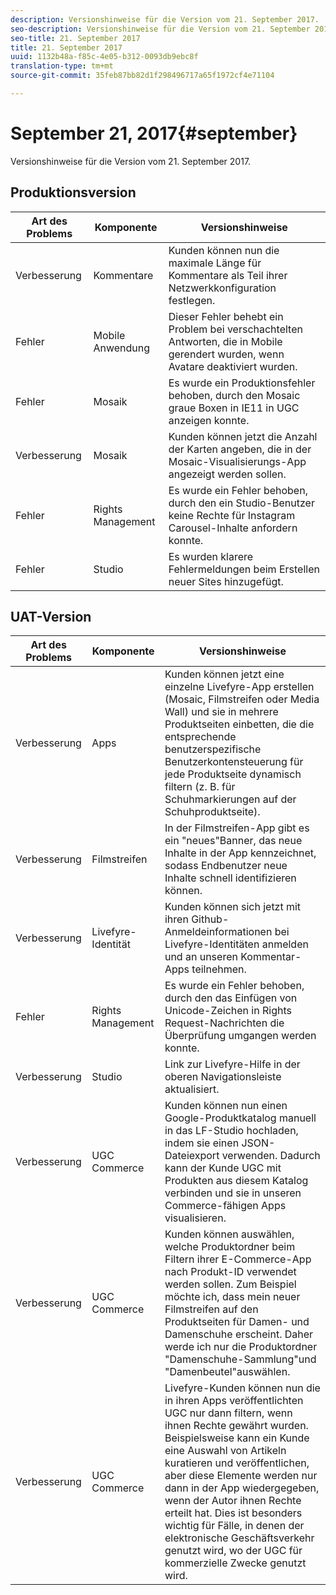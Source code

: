 ```yaml
---
description: Versionshinweise für die Version vom 21. September 2017.
seo-description: Versionshinweise für die Version vom 21. September 2017.
seo-title: 21. September 2017
title: 21. September 2017
uuid: 1132b48a-f85c-4e05-b312-0093db9ebc8f
translation-type: tm+mt
source-git-commit: 35feb87bb82d1f298496717a65f1972cf4e71104

---
```



# September 21, 2017{#september}

Versionshinweise für die Version vom 21. September 2017.

## Produktionsversion

| **Art des Problems** | **Komponente** | **Versionshinweise** |
|---|---|---|
| Verbesserung | Kommentare | Kunden können nun die maximale Länge für Kommentare als Teil ihrer Netzwerkkonfiguration festlegen. |
| Fehler | Mobile Anwendung | Dieser Fehler behebt ein Problem bei verschachtelten Antworten, die in Mobile gerendert wurden, wenn Avatare deaktiviert wurden. |
| Fehler | Mosaik | Es wurde ein Produktionsfehler behoben, durch den Mosaic graue Boxen in IE11 in UGC anzeigen konnte. |
| Verbesserung | Mosaik | Kunden können jetzt die Anzahl der Karten angeben, die in der Mosaic-Visualisierungs-App angezeigt werden sollen. |
| Fehler | Rights Management | Es wurde ein Fehler behoben, durch den ein Studio-Benutzer keine Rechte für Instagram Carousel-Inhalte anfordern konnte. |
| Fehler | Studio | Es wurden klarere Fehlermeldungen beim Erstellen neuer Sites hinzugefügt. |

## UAT-Version

| **Art des Problems** | **Komponente** | **Versionshinweise** |
|---|---|---|
| Verbesserung | Apps | Kunden können jetzt eine einzelne Livefyre-App erstellen (Mosaic, Filmstreifen oder Media Wall) und sie in mehrere Produktseiten einbetten, die die entsprechende benutzerspezifische Benutzerkontensteuerung für jede Produktseite dynamisch filtern (z. B. für Schuhmarkierungen auf der Schuhproduktseite). |
| Verbesserung | Filmstreifen | In der Filmstreifen-App gibt es ein "neues"Banner, das neue Inhalte in der App kennzeichnet, sodass Endbenutzer neue Inhalte schnell identifizieren können. |
| Verbesserung | Livefyre-Identität | Kunden können sich jetzt mit ihren Github-Anmeldeinformationen bei Livefyre-Identitäten anmelden und an unseren Kommentar-Apps teilnehmen. |
| Fehler | Rights Management | Es wurde ein Fehler behoben, durch den das Einfügen von Unicode-Zeichen in Rights Request-Nachrichten die Überprüfung umgangen werden konnte. |
| Verbesserung | Studio | Link zur Livefyre-Hilfe in der oberen Navigationsleiste aktualisiert. |
| Verbesserung | UGC Commerce | Kunden können nun einen Google-Produktkatalog manuell in das LF-Studio hochladen, indem sie einen JSON-Dateiexport verwenden. Dadurch kann der Kunde UGC mit Produkten aus diesem Katalog verbinden und sie in unseren Commerce-fähigen Apps visualisieren. |
| Verbesserung | UGC Commerce | Kunden können auswählen, welche Produktordner beim Filtern ihrer E-Commerce-App nach Produkt-ID verwendet werden sollen. Zum Beispiel möchte ich, dass mein neuer Filmstreifen auf den Produktseiten für Damen- und Damenschuhe erscheint. Daher werde ich nur die Produktordner "Damenschuhe-Sammlung"und "Damenbeutel"auswählen. |
| Verbesserung | UGC Commerce | Livefyre-Kunden können nun die in ihren Apps veröffentlichten UGC nur dann filtern, wenn ihnen Rechte gewährt wurden. Beispielsweise kann ein Kunde eine Auswahl von Artikeln kuratieren und veröffentlichen, aber diese Elemente werden nur dann in der App wiedergegeben, wenn der Autor ihnen Rechte erteilt hat. Dies ist besonders wichtig für Fälle, in denen der elektronische Geschäftsverkehr genutzt wird, wo der UGC für kommerzielle Zwecke genutzt wird. |

